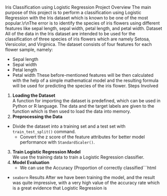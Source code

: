 Iris Classification using Logistic Regression
Project Overview
The main purpose of this project is to perform a classification using Logistic Regression with the Iris dataset which is known to be one of the most popular.\r\nThe error is to identify the species of iris flowers using different features like sepal length, sepal width, petal length, and petal width.
Dataset
All of the data in the Iris dataset are intended to be used for the classification of three species of iris flowers which are namely Setosa, Versicolor, and Virginica. The dataset consists of four features for each flower sample, namely:
- Sepal length
- Sepal width
- Petal length
- Petal width
These before-mentioned features will be then calculated with the help of a simple mathematical model and the resulting formula will be used for predicting the species of the iris flower.
Steps Involved
1. **Loading the Dataset**  
   A function for importing the dataset is predefined, which can be used in Python or R language. The data and the target labels are given to the function which is then used to load the data into memory.
2. **Preprocessing the Data**  
- Divide the dataset into a training set and a test set with `train_test_split()` command.
   - Convert the z score of the feature attributes for better model performance with `StandardScaler()`.
3. **Train Logistic Regression Model**  
   We use the training data to train a Logistic Regression classifier.
4. **Model Evaluation**  
   - We can use the Accuracy (Proportion of correctly classified```html
- `seaborn`
Results
After we have been training the model, and the result was quite impressive, with a very high value of the accuracy rate which is a great evidence that Logistic Regression is
